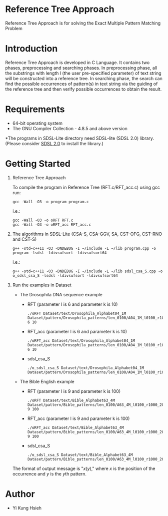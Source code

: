 # Reference Tree Approach
Reference Tree Approach is for solving the Exact Multiple Pattern Matching Problem

# Introduction
Reference Tree Approach is developed in C Language. It contains two phases, preprocessing and searching phases. In preprocessing phase, all the substrings with length l (the user pre-specified parameter) of text string will be constructed into a reference tree. In searching phase, the search can find the possible occurrences of pattern(s) in text string via the guiding of the reference tree and then verify possible occurrences to obtain the result.

# Requirements
- 64-bit operating system
- The GNU Compiler Collection - 4.8.5 and above version

*The programs in SDSL-Lite directory need SDSL-lite (SDSL 2.0) library.
(Please consider [SDSL 2.0](https://github.com/simongog/sdsl-lite) to install the library.)

# Getting Started
1. Reference Tree Approach

    To compile the program in Reference Tree (RFT.c/RFT_acc.c) using gcc run:
    ```
    gcc -Wall -O3 -o program program.c
    ```
    i.e.:
    ```
    gcc -Wall -O3 -o oRFT RFT.c
    gcc -Wall -O3 -o oRFT_acc RFT_acc.c
    ```

2. The algorithms in SDSL-Lite (CSA-S, CSA-GGV, SA, CST-OFG, CST-RNO and CST-S)
   ```
   g++ -std=c++11 -O3 -DNDEBUG -I ~/include -L ~/lib program.cpp -o program -lsdsl -ldivsufsort -ldivsufsort64
   ```
   i.e.:
   ```
   g++ -std=c++11 -O3 -DNDEBUG -I ~/include -L ~/lib sdsl_csa_S.cpp -o o_sdsl_csa_S -lsdsl -ldivsufsort -ldivsufsort64
   ```

3. Run the examples in Dataset
   - The Drosophila DNA sequence example
   
     - RFT (parameter l is 6 and parameter k is 10)
       ```
       ./oRFT Dataset/text/Drosophila_Alphabet04_1M Dataset/pattern/Drosophila_patterns/len_0100/A04_1M_l0100_r1000_20_0001 6 10
       ```
     - RFT_acc (parameter l is 6 and parameter k is 10)
       ```
       ./oRFT_acc Dataset/text/Drosophila_Alphabet04_1M Dataset/pattern/Drosophila_patterns/len_0100/A04_1M_l0100_r1000_20_0001 6 10
       ```
     - sdsl_csa_S
       ```
       ./o_sdsl_csa_S Dataset/text/Drosophila_Alphabet04_1M Dataset/pattern/Drosophila_patterns/len_0100/A04_1M_l0100_r1000_20_0001
       ```
   - The Bible English example
   
     - RFT (parameter l is 9 and parameter k is 100)
       ```
       ./oRFT Dataset/text/Bible_Alphabet63_4M Dataset/pattern/Bible_patterns/len_0100/A63_4M_l0100_r1000_20_0001 9 100
       ```
     - RFT_acc (parameter l is 9 and parameter k is 100)
       ```
       ./oRFT_acc Dataset/text/Bible_Alphabet63_4M Dataset/pattern/Bible_patterns/len_0100/A63_4M_l0100_r1000_20_0001 9 100
       ```
     - sdsl_csa_S
       ```
       ./o_sdsl_csa_S Dataset/text/Bible_Alphabet63_4M Dataset/pattern/Bible_patterns/len_0100/A63_4M_l0100_r1000_20_0001
       ```
   The format of output message is "*x*(*y*)," where *x* is the position of the occurrence and *y* is the *y*th pattern.

# Author
  - Yi Kung Hsieh
